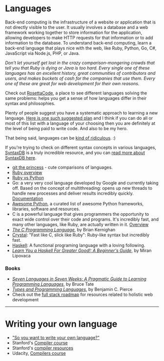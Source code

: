 # Languages

Back-end computing is the infrastructure of a website or application that is not directly visible to the user. It usually involves a database and a web framework working together to store information for the application, allowing developers to make HTTP requests for that information or to add information to the database. To understand back-end computing, learn a back-end language that plays nice with the web, like Ruby, Python, Go, C#, JavaScript via Node.js, PHP, or Java.  

_Don't let yourself get lost in the crazy comparison-mongering crowds that tell you that Ruby is dying or Java is too hard. Every single one of these languages has an excellent history, great communities of contributors and users, and makes buckets of cash for the companies that use them. Every one of these are great for web development for their own reasons._

Check out [RosettaCode](https://rosettacode.org/wiki/Rosetta_Code), a place to see different languages solving the same problems: helps you get a sense of how languages differ in their syntax and philosophies.

Plenty of people suggest you have a systematic approach to learning a new language. [Here is one such suggested plan](https://gist.github.com/CristhianMotoche/85c4f6cdafc23ee92df0bb6ff65ab1be) and I think if you can do all or most of this list with a language of your choosing then you are definitely at the level of being paid to write code. And also to be my hero.

That being said, languages can be [kind of ridiculous](https://www.destroyallsoftware.com/talks/wat). :)

If you're trying to check on different syntax concepts in various languages, [SyntaxDB](https://syntaxdb.com/) is a truly incredible resource, and you can [read more about SyntaxDB here](https://flipboard.com/@flipboard/flip.it%2Fjqyeaj-a-search-engine-for-programming-languag/f-82bfd6ad31%2Fvice.com).

* [git the princess](https://toggl.com/programming-princess) - cute comparisons of languages.
* [Ruby overview](./ruby.md)
* [Ruby vs Python](https://hackernoon.com/ruby-vs-python-the-definitive-faq-5cb0046292be#.f3lu2q7a7)
* Go: a very very cool language developed by Google and currently taking off. Based on the concept of multithreading: opens up new threads to handle new processes and deliver results incredibly quickly. [Documentation](https://golang.org/doc/)
* [Awesome Python](https://awesome-python.com/), a curated list of awesome Python frameworks, libraries, software and resources.
* C is a powerful language that gives programmers the opportunity to exact wide control over their code and programs. It's incredibly fast, and many other languages, like Ruby, are actually written in it. [Overview](https://www.tutorialspoint.com/cprogramming/c_overview.htm?)
* *[The C Programming Language](https://www.amazon.com/The-Programming-Language-Brian-Kernighan/dp/0131103628/ref=as_li_ss_tl?ie=UTF8&linkCode=ll1&tag=eejs-20&linkId=a2dacad1fa8eed0aa0feaf1d54f70410)*, by Brian Kernighan
* [Crystal](https://crystal-lang.org/): "Fast like C, slick like Ruby": Ruby-like syntax but incredibly fast.
* [Haskell](https://www.haskell.org/): A functional programing language with a loving following.
* *[Learn You a Haskell For Greater Good!: A Beginner's Guide](https://www.amazon.com/Learn-You-Haskell-Great-Good/dp/1593272839/ref=as_li_ss_tl?ie=UTF8&linkCode=ll1&tag=eejs-20&linkId=f37ff4ad70d012fe595558cbc16f183e)*, by Miran Lipovaca

### Books
* *[Seven Languages in Seven Weeks: A Pragmatic Guide to Learning Programming Languages](https://www.amazon.com/Seven-Languages-Weeks-Programming-Programmers/dp/193435659X/ref=as_li_ss_tl?ie=UTF8&linkCode=ll1&tag=eejs-20&linkId=d85311a13116f2aa4e97d60ebdb8fd2f)*, by Bruce Tate
* *[Types and Programming Languages](https://www.amazon.com/Types-Programming-Languages-MIT-Press/dp/0262162091/ref=as_li_ss_tl?ie=UTF8&linkCode=ll1&tag=eejs-20&linkId=514c9f15b923f67abcd594a67bf86a75)*, by Benjamin C. Pierce
* Check out the [full stack roadmap](../posts/roadmap.md) for resources related to holistic web development

<hr>

# Writing your own language

* ["So you want to write your own language?"](https://www.drdobbs.com/architecture-and-design/so-you-want-to-write-your-own-language/240165488)
* Stanford's [Compiler course](https://web.stanford.edu/class/cs143/)
* Stanford's [compiler resources](https://web.stanford.edu/class/archive/cs/cs143/cs143.1128/)
* Udacity, [Compilers course](https://classroom.udacity.com/courses/ud168)
